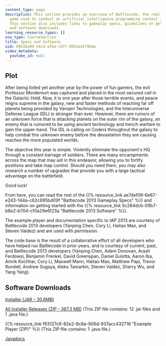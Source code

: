 ```yaml
---
content_type: page
description: This section provides an overview of Battlecode, the real-time strategy
  game used to conduct an artificial intelligence programming contest in the course.
  This section also includes links to gameplay specs, guidelines on getting started,
  and software downloads.
learning_resource_types: []
ocw_type: CourseSection
title: Specs and Software
uid: b953ba9d-34cd-a7ba-c5ff-0952e4179b9a
video_metadata:
  youtube_id: null
---
```


Plot
----

After being foiled yet another year by the power of fun gamers, the evil Professor Mordemort was captured and placed in the most secured cell in the Galactic Hold. Now, it is one year after those terrible events, and peace reigns supreme in the galaxy, new and faster methods of reaching far off planets being provided by Vanqeri Technologies, and the Interuniverse Defense League (IDL) is stronger than ever. However, there are rumors of an unknown force that is attacking planets on the outer rim of the galaxy, an enemy that is rumored to be using ancient technology and trench warfare to gain the upper-hand. The IDL is calling on Coders throughout the galaxy to help combat this unknown enemy before the devastation they are causing reaches the more populated worlds.

The objective this year is simple. Violently eliminate the opponent's HQ through a constant barrage of soldiers. There are many encampments across the map that may aid in this endeavor, allowing you to fortify positions and take map control. Should you need them, you may also research a number of upgrades that provide you with a large tactical advantage on the battlefield.

Good luck!

From here, you can read the rest of the {{% resource_link ae7def09-6e67-e243-144a-c62c695bd09f "Battlecode 2013 Gameplay Specs" %}} and information on getting started with the {{% resource_link 5c284dcb-09b7-b8e2-b704-cf0a29e6f23a "Battlecode 2013 Software" %}}.

The example player and documentation specific to IAP 2013 are courtesy of Battlecode 2013 developers (Yanping Chen, Cory Li, Haitao Mao, and Steven Valdez) and are used with permission.

The code base is the result of a collaborative effort of all developers who have helped run Battlecode in prior years, and is courtesy of current, past, and Battlecode 2013 developers (Yanping Chen, Adam Donovan, Arash Ferdowsi, Benjamin Frenkel, David Greenspan, Daniel Gulotta, Aaron Iba, Amrik Kochhar, Cory Li, Maxwell Mann, Haitao Mao, Matthew Papi, Trevor Rundell, Andrew Sugaya, Aleks Tamarkin, Steven Valdez, Sherry Wu, and Yang Yang).

Software Downloads
------------------

[Installer (JAR - 30.6MB)](/ans7870/6/6.370/iap13/battlecode-1.3.1.jar)

[All Installer Releases (ZIP - 367.3 MB)](/ans7870/6/6.370/iap13/releases.zip) (This ZIP file contains: 12 .jar files and 1 .java file.)

{{% resource_link f93127c6-82e2-8c8a-906d-937acc432716 "Example Player (ZIP)" %}} (This ZIP file contains: 1 .java file.)

[Javadocs](/ans7870/6/6.370/iap13/)